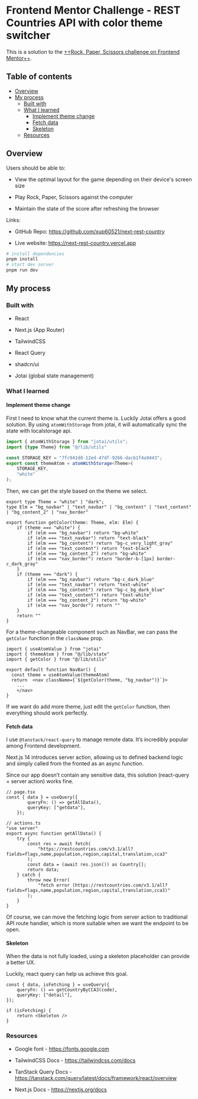 # Frontend Mentor Challenge - REST Countries API with color theme switcher

This is a solution to the [++Rock, Paper, Scissors challenge on Frontend Mentor++](https://www.frontendmentor.io/challenges/rock-paper-scissors-game-pTgwgvgH).

## Table of contents

- [Overview](#overview)
- [My process](#my-process)
    - [Built with](#built-with)
    - [What I learned](#what-i-learned)
        - [Implement theme change](#implement-theme-change)
        - [Fetch data](#fetch-data)
        - [Skeleton](#skeleton)
    - [Resources](#resources)

## Overview

Users should be able to:

- View the optimal layout for the game depending on their device's screen size

- Play Rock, Paper, Scissors against the computer

- Maintain the state of the score after refreshing the browser

Links: 

- GitHub Repo: <https://github.com/xup60521/next-rest-country>

- Live website: <https://next-rest-country.vercel.app>

```bash
# install dependencies
pnpm install
# start dev server
pnpm run dev
```

## My process

### Built with

- React

- Next.js (App Router)

- TailwindCSS

- React Query

- shadcn/ui

- Jotai (global state management)

### What I learned

#### Implement theme change

First I need to know what the current theme is. Luckily Jotai offers a good solution. By using `atomWithStorage` from jotai, it will automatically sync the state with localstorage api.

```ts
import { atomWithStorage } from "jotai/utils";
import {type Theme} from "@/lib/utils"

const STORAGE_KEY = "7fc941d8-12ed-47df-9266-dacb1f4a9443";
export const themeAtom = atomWithStorage<Theme>(
    STORAGE_KEY,
    "white"
);
```

Then, we can get the style based on the theme we select.

```tsx
export type Theme = "white" | "dark";
type Elm = "bg_navbar" | "text_navbar" | "bg_content" | "text_content" | "bg_content_2" | "nav_border"

export function getColor(theme: Theme, elm: Elm) {
    if (theme === "white") {
        if (elm === "bg_navbar") return "bg-white"
        if (elm === "text_navbar") return "text-black"
        if (elm === "bg_content") return "bg-c_very_light_gray"
        if (elm === "text_content") return "text-black"
        if (elm === "bg_content_2") return "bg-white"
        if (elm === "nav_border") return "border-b-[1px] border-c_dark_gray"
    }
    if (theme === "dark") {
        if (elm === "bg_navbar") return "bg-c_dark_blue"
        if (elm === "text_navbar") return "text-white"
        if (elm === "bg_content") return "bg-c_bg_dark_blue"
        if (elm === "text_content") return "text-white"
        if (elm === "bg_content_2") return "bg-white"
        if (elm === "nav_border") return ""
    }
    return ""
}
```

For a theme-changeable component such as NavBar, we can pass the `getColor` function in the `className` prop.

```tsx
import { useAtomValue } from "jotai"
import { themeAtom } from "@/lib/state"
import { getColor } from "@/lib/utils"

export default function NavBar() {
  const theme = useAtomValue(themeAtom)
  return  <nav className={`${getColor(theme, "bg_navbar")}`}>
    ...
    </nav>
}
```

If we want do add more theme, just edit the `getColor` function, then everything should work perfectly.

#### Fetch data

I use `@tanstack/react-query` to manage remote data. It’s incredibly popular among Frontend development.

Next.js 14 introduces server action, allowing us to defined backend logic and simply called from the fronted as an async function.

Since our app doesn’t contain any sensitive data, this solution (react-query + server action) works fine.

```tsx
// page.tsx
const { data } = useQuery({
        queryFn: () => getAllData(),
        queryKey: ["getdata"],
    });

// actions.ts
"use server"
export async function getAllData() {
    try {
        const res = await fetch(
            "https://restcountries.com/v3.1/all?fields=flags,name,population,region,capital,translation,cca3"
        );
        const data = (await res.json()) as Country[];
        return data;
    } catch {
        throw new Error(
            "fetch error (https://restcountries.com/v3.1/all?fields=flags,name,population,region,capital,translation,cca3)"
        );
    }
}
```

Of course, we can move the fetching logic from server action to traditional API route handler, which is more suitable when we want the endpoint to be open.

#### Skeleton

When the data is not fully loaded, using a skeleton placeholder can provide a better UX.

Luckily, react query can help us achieve this goal. 

```tsx
const { data, isFetching } = useQuery({
    queryFn: () => getCountryByCCA3(code),
    queryKey: ["detail"],
});

if (isFetching) {
    return <Skeleton />
}
```

### Resources

- Google font - <https://fonts.google.com>

- TailwindCSS Docs - <https://tailwindcss.com/docs>

- TanStack Query Docs - <https://tanstack.com/query/latest/docs/framework/react/overview>

- Next.js Docs - <https://nextjs.org/docs>